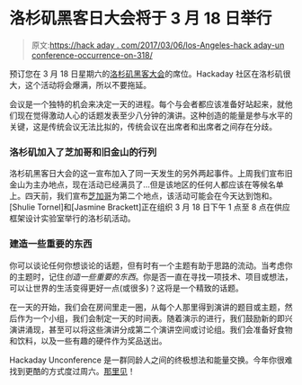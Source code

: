 # 洛杉矶黑客日大会将于 3 月 18 日举行

> 原文:[https://hack aday . com/2017/03/06/los-Angeles-hack aday-un conference-occurrence-on-318/](https://hackaday.com/2017/03/06/los-angeles-hackaday-unconference-happening-on-318/)

预订您在 3 月 18 日星期六的[洛杉矶黑客大会](https://www.eventbrite.com/e/build-something-that-matters-hackaday-unconference-los-angeles-tickets-32453017850)的席位。Hackaday 社区在洛杉矶很大，这个活动将会爆满，所以不要拖延。

会议是一个独特的机会来决定一天的进程。每个与会者都应该准备好站起来，就他们现在觉得激动人心的话题发表至少八分钟的演讲。这种创造的能量是参与水平的关键，这是传统会议无法比拟的，传统会议在出席者和出席者之间存在分歧。

### 洛杉矶加入了芝加哥和旧金山的行列

洛杉矶黑客日大会的这一宣布加入了同一天发生的另外两起事件。上周我们宣布旧金山为主办地点，现在活动已经满员了…但是该地区的任何人都应该在等候名单上。四天前，我们宣布[芝加哥](http://hackaday.com/2017/03/02/chicago-to-host-hackaday-unconference/)为第二个地点，该活动可能会在今天达到饱和。[Shulie Tornel]和[Jasmine Brackett]正在组织 3 月 18 日下午 1 点至 8 点在供应框架设计实验室举行的洛杉矶活动。

### 建造一些重要的东西

你可以谈论任何你想谈论的话题，但有时有一个主题有助于思路的流动。当考虑你的主题时，记住*创造一些重要的东西*。你是否一直在寻找一项技术、项目或想法，可以让世界的生活变得更好一点(或很多)？这将是一个精致的话题。

在一天的开始，我们会在房间里走一圈，从每个人那里得到演讲的题目或主题，然后作为一个小组，我们会制定一天的时间表。随着演示的进行，我们鼓励新的即兴演讲涌现，甚至可以将这些演讲分成第二个演讲空间或讨论组。我们会准备好食物和饮料，以及一些有趣的硬件作为奖品送出。

Hackaday Unconference 是一群同龄人之间的终极想法和能量交换。今年你很难找到更酷的方式度过周六。[那里见](https://www.eventbrite.com/e/build-something-that-matters-hackaday-unconference-los-angeles-tickets-32453017850)！